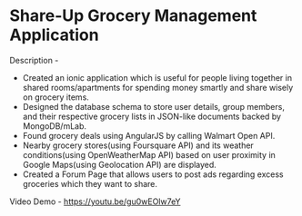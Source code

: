# Share-Up Grocery Management Application

Description -

* Created an ionic application which is useful for people living together in shared rooms/apartments for spending money smartly and share wisely on grocery items.
* Designed the database schema to store user details, group members, and their respective grocery lists in JSON-like documents backed by MongoDB/mLab.
* Found grocery deals using AngularJS by calling Walmart Open API.
* Nearby grocery stores(using Foursquare API) and its weather conditions(using OpenWeatherMap API) based on user proximity in Google Maps(using Geolocation API) are displayed.
* Created a Forum Page that allows users to post ads regarding excess groceries which they want to share.

Video Demo - https://youtu.be/gu0wEOlw7eY
